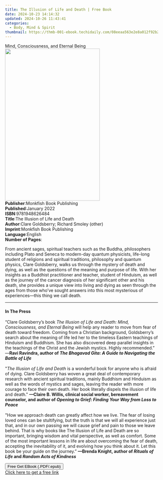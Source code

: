 ```yaml
---
title: The Illusion of Life and Death | Free Book
date: 2024-10-23 14:14:32
updated: 2024-10-26 11:43:41
categories:
  - Body, Mind & Spirit
thumbnail: https://thmb-001-ebook.techidaily.com/08eeaa563e2e8a012f92b2e449c117a063bda86a0685497cbf4eeb083c93fb36.jpg
---
```

<main id="book-container">
  <div class="flex flex-col">
    <div class="book-brief flex-1 py-6 px-4 sm:p-6 md:py-10 md:px-8">
      <!-- brief-->
      <div class="book-brief-main">Mind, Consciousness, and Eternal Being</div>
    </div>
    <div
      class="book-meta-info flex-1 grid gap-4 col-start-1 col-end-3 row-start-1 sm:mb-6 sm:grid-cols-4 lg:gap-6 lg:col-start-2 lg:row-end-6 lg:row-span-6 lg:mb-0"
    >
      <div
        class="book-meta-info-left place-content-center mt-4 p-4 text-sm leading-6 col-start-2 col-span-2 dark:text-slate-400"
      >
        <img
          class="w-full h-500 object-cover rounded-lg sm:h-255 sm:col-span-2 lg:col-span-full"
          src="https://img-001-ebook.techidaily.com/67389c86d05974eaccc3db9a17f22bec519e1ad3f976cd21c4507d73fdb879d5.jpg"
          alt=""
          width="312"
          height="500"
        />
      </div>
      <div
        class="book-meta-info-right mt-2 col-start-1 row-start-2 col-span-3 self-center"
      >
        <!-- meta data  -->
        <div class="flex flex-col px-4 md:px-8">
          <div class="flex-1">
            <strong>Publisher</strong>:<span class="px-2"
              >Monkfish Book Publishing</span
            >
          </div>
          <div class="flex-1">
            <strong>Published</strong>:<span class="px-2">January 2022</span>
          </div>
          <div class="flex-1">
            <strong>ISBN</strong>:<span class="px-2">9781948626484</span>
          </div>
          <div class="flex-1">
            <strong>Title</strong>:<span class="px-2"
              >The Illusion of Life and Death</span
            >
          </div>
          <div class="flex-1">
            <strong>Author</strong>:<span class="px-2"
              >Clare Goldsberry; Richard Smoley (other)</span
            >
          </div>
          <div class="flex-1">
            <strong>Imprint</strong>:<span class="px-2"
              >Monkfish Book Publishing</span
            >
          </div>
          <div class="flex-1">
            <strong>Language</strong>:<span class="px-2">English</span>
          </div>
          <div class="flex-1">
            <strong>Number of Pages</strong>:<span class="px-2"></span>
          </div>
        </div>
      </div>
    </div>
    <div class="book-description flex-1 py-6 px-4 sm:p-6 md:py-10 md:px-8">
      <div class="book-description-main">
        <div accordion-content="" id="description">
          <p>
            From ancient sages, spiritual teachers such as the Buddha,
            philosophers including Plato and Seneca to modern-day quantum
            physicists, life-long student of religions and spiritual traditions,
            philosophy and quantum physics, Clare Goldsberry, walks us through
            the mystery of death and dying, as well as the questions of the
            meaning and purpose of life. With her insights as a Buddhist
            practitioner and teacher, student of Hinduism, as well as the
            journey of the cancer diagnosis of her significant other and his
            death, she provides a unique view into living and dying as seen
            through the ages from those who’ve sought answers into this most
            mysterious of experiences—this thing we call death.
          </p>
        </div>
      </div>
    </div>
    <div class="book-excerpts flex-1 py-6 px-4 sm:p-6 md:py-10 md:px-8">
      <!-- excerpts-->
      <div class="book-excerpts-main">
        <hr />
        <h4 class="placeholder placeholder-heading">
          <span>In The Press</span>
        </h4>
        <p></p>
        <p>
          “Clare Goldsberry’s book
          <i
            >The Illusion of Life and Death: Mind, Consciousness, and Eternal
            Being</i
          >
          will help any reader to move from fear of death toward freedom. Coming
          from a Christian background, Goldsberry’s search about the meaning of
          life led her to the timeless Eastern teachings of Hinduism and
          Buddhism. She has also discovered deep parallel insights in the
          teachings of the Christ and the Jewish mystics. Highly recommended.”
          —<b
            >Ravi Ravindra, author of
            <i
              >The Bhagavad Gita: A Guide to Navigating the Battle of Life</i
            ></b
          ><br /><br />"<i>The Illusion of Life and Death</i> is a wonderful
          book for anyone who is afraid of dying. Clare Goldsberry has woven a
          great deal of contemporary research with ancient spiritual traditions,
          mainly Buddhism and Hinduism as well as the words of mystics and
          sages, leaving the reader with more courage to face their own death.
          Her book literally dispels the illusion of life and death."
          <b
            >—Claire B. Willis, clinical social worker, bereavement counselor,
            and author of
            <i>Opening to Grief: Finding Your Way from Loss to Peace</i></b
          ><br /><br />"How we approach death can greatly affect how we live.
          The fear of losing loved ones can be stultifying, but the truth is
          that we will all experience just that, and in our own passing we will
          cause grief and pain to those we leave behind. That is why books like
          The Illusion of Life and Death are so important, bringing wisdom and
          vital perspective, as well as comfort. Some of the most important
          lessons in life are about overcoming the fear of death, accepting the
          inevitability of it, and evolving how you think about it. Let this
          book be your guide on the journey.”
          <b
            >—Brenda Knight, author of <i>Rituals of Life</i> and
            <i>Random Acts of Kindness</i></b
          >
        </p>
        <p></p>
      </div>
    </div>
    <div
      class="book-about-author flex-1 py-6 px-4 sm:p-6 md:py-10 md:px-8"
    ></div>
    <div class="book-free-get flex-1 py-6 px-4 sm:p-6 md:py-10 md:px-8">
      <button
        id="btn-free-get"
        class="bg-blue-500 hover:bg-blue-700 text-white font-bold py-2 px-4 rounded"
      >
        Free Get EBook (.PDF/.epub)
      </button>
      <div id="countdown-display" class="px-2 text-lg mt-2"></div>
      <a
        id="free-link"
        class="hidden bg-blue-500 hover:bg-blue-700 text-white font-bold py-2 px-4 rounded"
        href="https://www.ebooks.com/en-us/book/210340650/the-illusion-of-life-and-death/clare-goldsberry/"
        target="_blank"
        >Click here to get a free link</a
      >
    </div>
    <script>
      let countdownTime = 0;
      let countdownInterval = null;
      document
        .getElementById('btn-free-get')
        .addEventListener('click', startCountdown);
      function startCountdown() {
        countdownTime = new Date().getTime() + 60000 * 3;
        countdownInterval = setInterval(updateCountdown, 1000);
        document.getElementById('btn-free-get').disabled = true;
        document
          .getElementById('btn-free-get')
          .classList.add('bg-gray-500', 'cursor-not-allowed');
      }
      function updateCountdown() {
        let currentTime = new Date().getTime();
        let timeLeft = countdownTime - currentTime;
        let secondsLeft = Math.floor(timeLeft / 1000);
        document.getElementById('countdown-display').innerHTML =
          `Remaining time: ${secondsLeft} seconds.`;
        if (secondsLeft <= 0) {
          clearInterval(countdownInterval);
          document.getElementById('btn-free-get').classList.add('hidden');
          document.getElementById('free-link').classList.remove('hidden');
          document.getElementById('countdown-display').innerHTML = '';
        }
      }
    </script>
  </div>
</main>
